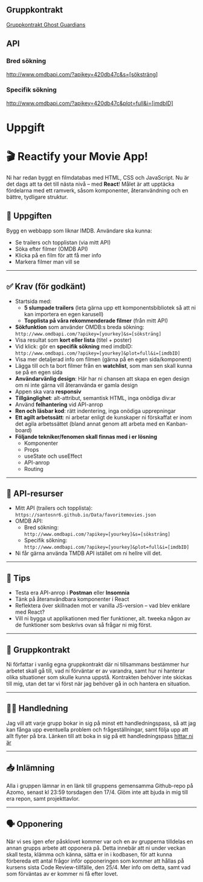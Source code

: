 ## Gruppkontrakt
[Gruppkontrakt Ghost Guardians](https://docs.google.com/document/d/1Np58-q-5aL_r0u7Gn-lQV0Uk7b_P0e1A8MAffHNomrI/edit?tab=t.0)

## API
### Bred sökning
http://www.omdbapi.com/?apikey=420db47c&s=[söksträng]

### Specifik sökning
http://www.omdbapi.com/?apikey=420db47c&plot=full&i=[imdbID]



# Uppgift
# 🎬 Reactify your Movie App!

Ni har redan byggt en filmdatabas med HTML, CSS och JavaScript. Nu är det dags att ta det till nästa nivå – med **React**! Målet är att upptäcka fördelarna med ett ramverk, såsom komponenter, återanvändning och en bättre, tydligare struktur.

## 🧩 Uppgiften

Bygg en webbapp som liknar IMDB. Användare ska kunna:

- Se trailers och topplistan (via mitt API)
- Söka efter filmer (OMDB API)
- Klicka på en film för att få mer info
- Markera filmer man vill se

---

## ✅ Krav (för godkänt)

- Startsida med:
  - **5 slumpade trailers** (leta gärna upp ett komponentsbibliotek så att ni kan importera en egen karusell)
  - **Topplista på våra rekommenderade filmer** (från mitt API)
- **Sökfunktion** som använder OMDB:s breda sökning:  
  `http://www.omdbapi.com/?apikey=[yourkey]&s=[söksträng]`
- Visa resultat som **kort eller lista** (titel + poster)
- Vid klick: gör en **specifik sökning** med imdbID:  
  `http://www.omdbapi.com/?apikey=[yourkey]&plot=full&i=[imdbID]`
- Visa mer detaljerad info om filmen (gärna på en egen sida/komponent)
- Lägga till och ta bort filmer från en **watchlist**, som man sen skall kunna se på en egen sida
- **Användarvänlig design**: Här har ni chansen att skapa en egen design om ni inte gärna vill återanvända er gamla design
- Appen ska vara **responsiv**
- **Tillgänglighet**: alt-attribut, semantisk HTML, inga onödiga div:ar
- Använd **felhantering** vid API-anrop
- **Ren och läsbar kod**: rätt indentering, inga onödiga upprepningar
- **Ett agilt arbetssätt**: ni arbetar enligt de kunskaper ni förskaffat er inom det agila arbetssättet (bland annat genom att arbeta med en Kanban-board)
- **Följande tekniker/fenomen skall finnas med i er lösning**
  - Komponenter
  - Props
  - useState och useEffect
  - API-anrop
  - Routing

---

## 🔧 API-resurser

- Mitt API (trailers och topplista):  
  `https://santosnr6.github.io/Data/favoritemovies.json`
- OMDB API:
  - Bred sökning:  
    `http://www.omdbapi.com/?apikey=[yourkey]&s=[söksträng]`
  - Specifik sökning:  
    `http://www.omdbapi.com/?apikey=[yourkey]&plot=full&i=[imdbID]`
- Ni får gärna använda TMDB API istället om ni hellre vill det.


---

## 🧪 Tips

- Testa era API-anrop i **Postman** eller **Insomnia**
- Tänk på återanvändbara komponenter i React
- Reflektera över skillnaden mot er vanilla JS-version – vad blev enklare med React?
- Vill ni bygga ut applikationen med fler funktioner, alt. tweeka någon av de funktioner som beskrivs ovan så frågar ni mig först.

---

## 👥 Gruppkontrakt

Ni författar i vanlig egna gruppkontrakt där ni tillsammans bestämmer hur arbetet skall gå till, vad ni förväntar er av varandra, samt hur ni hanterar olika situationer som skulle kunna uppstå. Kontrakten behöver inte skickas till mig, utan det tar vi först när jag behöver gå in och hantera en situation.

---

## 🧑‍🏫 Handledning

Jag vill att varje grupp bokar in sig på minst ett handledningspass, så att jag kan fånga upp eventuella problem och frågeställningar, samt följa upp att allt flyter på bra. Länken till att boka in sig på ett handledningspass [hittar ni är](https://docs.google.com/spreadsheets/d/10r8y-zwTPNmwiiGzbT8L-Su75svkLeNUWy3WbbN-qns/edit?usp=sharing)

---

## 📥 Inlämning

Alla i gruppen lämnar in en länk till gruppens gemensamma Github-repo på Azomo, senast kl 23:59 torsdagen den 17/4. Glöm inte att bjuda in mig till era repon, samt projekttavlor.

---

## 🗣️ Opponering

När vi ses igen efer påsklovet kommer var och en av grupperna tilldelas en annan grupps arbete att opponera på. Detta innebär att ni under veckan skall testa, klämma och känna, sätta er in i kodbasen, för att kunna förbereda ett antal frågor inför opponeringen som kommer att hållas på kursens sista Code Review-tillfälle, den 25/4. Mer info om detta, samt vad som förväntas av er kommer ni få efter lovet.
